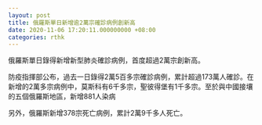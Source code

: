 ```yaml
---
layout: post
title: 俄羅斯單日新增逾2萬宗確診病例創新高
date: 2020-11-06 17:20:11.000000000 +08:00
categories: rthk
---
```


俄羅斯單日錄得新增新型肺炎確診病例，首度超過2萬宗創新高。

防疫指揮部公布，過去一日錄得2萬5百多宗確診病例，累計超過173萬人確診。在新增的2萬多宗病例中，莫斯科有6千多宗，聖彼得堡有1千多宗。至於與中國接壤的五個俄羅斯地區，新增881人染病

另外，俄羅斯新增378宗死亡病例，累計2萬9千多人死亡。
